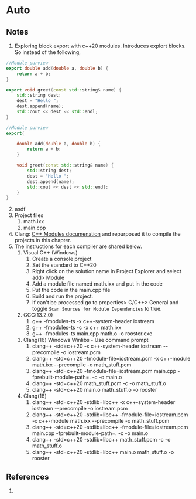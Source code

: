 # Auto

## Notes
1. Exploring block export with c++20 modules. Introduces explort blocks. So instead of the following, 
```cpp
//Module purview
export double add(double a, double b) {
	return a + b;
}

export void greet(const std::string& name) {
	std::string dest;
	dest = "Hello ";
	dest.append(name);
	std::cout << dest << std::endl;
}
```   

```cpp
//Module purview
export{

	double add(double a, double b) {
		return a + b;
	}

	void greet(const std::string& name) {
		std::string dest;
		dest = "Hello ";
		dest.append(name);
		std::cout << dest << std::endl;
	}
}
```

2. asdf
3. Project files
   1. math.ixx
   2. main.cpp
4. Clang: [C++ Modules documenation](https://clang.llvm.org/docs/StandardCPlusPlusModules.html) and repurposed it to compile the projects in this chapter.
5. The instructions for each compiler are shared below.	
   1. Visual C++ (Windows)
      1. Create a console project
      2. Set the standard to C++20
      3. Right click on the solution name in Project Explorer and select add> Module
      4. Add a module file named math.ixx and put in the code
      5. Put the code in the main.cpp file
      6. Build and run the project.
      7. If <iostream> can't be processed go to properties> C/C++> General and toggle `Scan Sources for Module Dependencies` to true.
   2. GCC(13.2.0)
      1. g++ -fmodules-ts -x c++-system-header iostream
      2. g++ -fmodules-ts -c -x c++ math.ixx
      3. g++ -fmodules-ts main.cpp math.o -o rooster.exe
   3. Clang(16) Windows Winlibs - Use command prompt
      1. clang++ -std=c++20 -x c++-system-header iostream --precompile -o iostream.pcm
      2. clang++ -std=c++20 -fmodule-file=iostream.pcm -x c++-module math.ixx --precompile -o math_stuff.pcm
      3. clang++ -std=c++20 -fmodule-file=iostream.pcm main.cpp -fprebuilt-module-path=. -c -o main.o
      4. clang++ -std=c++20 math_stuff.pcm -c -o math_stuff.o
      5. clang++ -std=c++20 main.o math_stuff.o -o rooster
   4. Clang(18)
      1. clang++ -std=c++20 -stdlib=libc++ -x c++-system-header iostream --precompile -o iostream.pcm
      2. clang++ -std=c++20 -stdlib=libc++ -fmodule-file=iostream.pcm -x c++-module math.ixx --precompile -o math_stuff.pcm
      3. clang++ -std=c++20 -stdlib=libc++ -fmodule-file=iostream.pcm main.cpp -fprebuilt-module-path=. -c -o main.o
      4. clang++ -std=c++20 -stdlib=libc++ math_stuff.pcm -c -o math_stuff.o
      5. clang++ -std=c++20 -stdlib=libc++ main.o math_stuff.o -o rooster



## References

1. 

